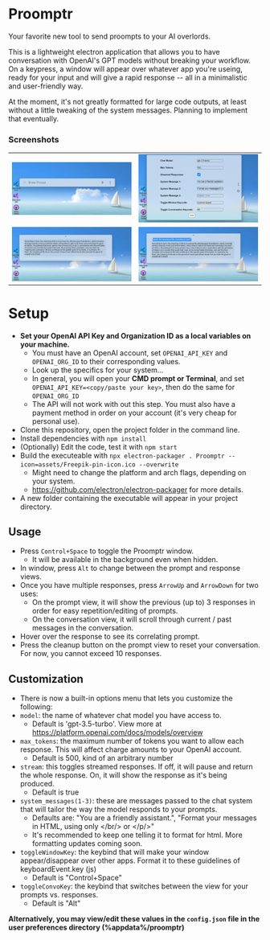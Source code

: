 # Proomptr
Your favorite new tool to send proompts to your AI overlords.

This is a lightweight electron application that allows you to have conversation with OpenAI's GPT models without breaking your workflow. On a keypress, a window will appear over whatever app you're useing, ready for your input and will give a rapid response -- all in a minimalistic and user-friendly way.

At the moment, it's not greatly formatted for large code outputs, at least without a little tweaking of the system messages. Planning to implement that eventually.

### Screenshots
<table>   
  <tr>     
    <td><img src="screenshots/prompt.png?raw=true" alt="Prompt" title="Prompt"></td>      
    <td><img src="screenshots/options.png?raw=true" alt="Options" title="Options"></td>  
  </tr>
  <tr>
    <td><img src="screenshots/response.png?raw=true" alt="Response" title="Response"></td>
    <td><img src="screenshots/prompt+response.png?raw=true" alt="Prompt Response" title="Prompt Response"></td>  
  </tr>
</table>

# Setup

* **Set your OpenAI API Key and Organization ID as a local variables on your machine.**
  * You must have an OpenAI account, set `OPENAI_API_KEY` and `OPENAI_ORG_ID` to their corresponding values.
  * Look up the specifics for your system...
  * In general, you will open your **CMD prompt or Terminal**, and set `OPENAI_API_KEY=<copy/paste your key>`, then do the same for `OPENAI_ORG_ID`
  * The API will not work with out this step. You must also have a payment method in order on your account (it's very cheap for personal use).
* Clone this repository, open the project folder in the command line.
* Install dependencies with `npm install`
* (Optionally) Edit the code, test it with `npm start`
* Build the executeable with `npx electron-packager . Proomptr --icon=assets/Freepik-pin-icon.ico --overwrite`
  * Might need to change the platform and arch flags, depending on your system.
  * https://github.com/electron/electron-packager for more details.
* A new folder containing the executable will appear in your project directory.

## Usage

* Press `Control+Space` to toggle the Proomptr window.
  * It will be available in the background even when hidden.
* In window, press `Alt` to change between the prompt and response views.
* Once you have multiple responses, press `ArrowUp` and `ArrowDown` for two uses:
  * On the prompt view, it will show the previous (up to) 3 responses in order for easy repetition/editing of prompts.
  * On the conversation view, it will scroll through current / past messages in the conversation.
* Hover over the response to see its correlating prompt.
* Press the cleanup button on the prompt view to reset your conversation. For now, you cannot exceed 10 responses.

## Customization

 * There is now a built-in options menu that lets you customize the following:
  * `model`: the name of whatever chat model you have access to. 
    * Default is 'gpt-3.5-turbo'. View more at https://platform.openai.com/docs/models/overview
  * `max_tokens`: the maximum number of tokens you want to allow each response. This will affect charge amounts to your OpenAI account.
    * Default is 500, kind of an arbitrary number
  * `stream`: this toggles streamed responses. If off, it will pause and return the whole response. On, it will show the response as it's being produced.
    * Default is true
  * `system_messages(1-3)`: these are messages passed to the chat system that will tailor the way the model responds to your prompts.
    * Defaults are: "You are a friendly assistant.", "Format your messages in HTML, using only </br/> or </p/>"
    * It's recommended to keep one telling it to format for html. More formatting updates coming soon.
  * `toggleWindowKey`: the keybind that will make your window appear/disappear over other apps. Format it to these guidelines of keyboardEvent.key (js)
    * Default is "Control+Space"
  * `toggleConvoKey`: the keybind that switches between the view for your prompts vs. responses.
    * Default is "Alt"
    
 **Alternatively, you may view/edit these values in the `config.json` file in the user preferences directory (%appdata%/proomptr)**
  
